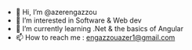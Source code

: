 - 👋 Hi, I’m @azerengazzou
- 👀 I’m interested in Software & Web dev 
- 🌱 I’m currently learning .Net & the basics of Angular
- 📫 How to reach me : 
engazzouazer1@gmail.com
